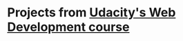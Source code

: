 # Projects from [Udacity's Web Development course](https://www.udacity.com/course/web-development--cs253)
